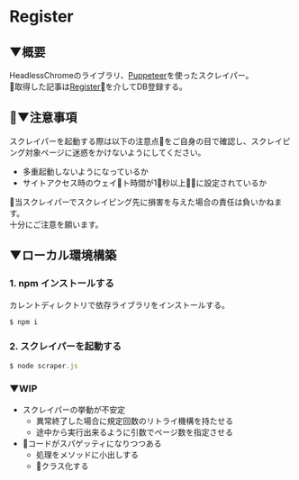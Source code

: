 # Register

## ▼概要

HeadlessChromeのライブラリ、[Puppeteer](https://github.com/GoogleChrome/puppeteer)を使ったスクレイパー。  
取得した記事は[Register](../register/README.md)を介してDB登録する。

## ▼注意事項
スクレイパーを起動する際は以下の注意点をご自身の目で確認し、スクレイピング対象ページに迷惑をかけないようにしてください。

- 多重起動しないようになっているか
- サイトアクセス時のウェイト時間が1秒以上に設定されているか

当スクレイパーでスクレイピング先に損害を与えた場合の責任は負いかねます。  
  十分にご注意を願います。

## ▼ローカル環境構築

### 1. npm インストールする

カレントディレクトリで依存ライブラリをインストールする。

```node.js
$ npm i
```

### 2. スクレイパーを起動する

```node.js
$ node scraper.js
```

### ▼WIP

- スクレイパーの挙動が不安定
  - 異常終了した場合に規定回数のリトライ機構を持たせる
  - 途中から実行出来るように引数でページ数を指定させる
- コードがスパゲッティになりつつある
  - 処理をメソッドに小出しする
  - クラス化する